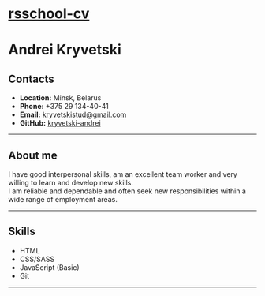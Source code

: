 # [rsschool-cv](https://kryvetski-andrei.github.io/rsschool-cv/)
# Andrei Kryvetski
## Contacts
- __Location:__ Minsk, Belarus
- __Phone:__ +375 29 134-40-41
- __Email:__ kryvetskistud@gmail.com
- __GitHub:__ [kryvetski-andrei](https://github.com/kryvetski-andrei)

---

## About me 
I have good interpersonal skills, am an excellent team worker and very willing to learn and develop new skills.\
I am reliable and dependable and often seek new responsibilities within a wide range of employment areas. 

---

## Skills
- HTML
- CSS/SASS
- JavaScript (Basic)
- Git

---



